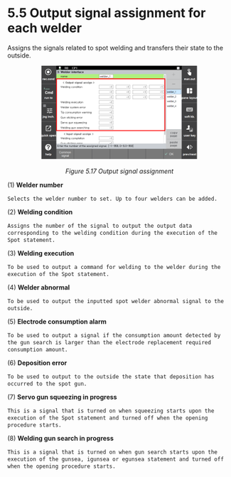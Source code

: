 ﻿# 5.5 Output signal assignment for each welder

Assigns the signals related to spot welding and transfers their state to the outside.

<p align=center>
<img src="../_assets/image_45_eng.PNG" width="70%"></img>
<em><p align="center">Figure 5.17 Output signal assignment</p></em>
</p>

(1)  **Welder number**

    Selects the welder number to set. Up to four welders can be added.
(2)  **Welding condition**

    Assigns the number of the signal to output the output data corresponding to the welding condition during the execution of the Spot statement.
(3)  **Welding execution**

    To be used to output a command for welding to the welder during the execution of the Spot statement.
(4)  **Welder abnormal**

    To be used to output the inputted spot welder abnormal signal to the outside.
(5)  **Electrode consumption alarm**

    To be used to output a signal if the consumption amount detected by the gun search is larger than the electrode replacement required consumption amount.
(6) **Deposition error**

    To be used to output to the outside the state that deposition has occurred to the spot gun.
(7)  **Servo gun squeezing in progress**

    This is a signal that is turned on when squeezing starts upon the execution of the Spot statement and turned off when the opening procedure starts.
(8)  **Welding gun search in progress**

    This is a signal that is turned on when gun search starts upon the execution of the gunsea, igunsea or egunsea statement and turned off when the opening procedure starts.
    